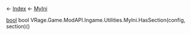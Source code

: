 ← [Index](Api-Index) ← [MyIni](VRage.Game.ModAPI.Ingame.Utilities.MyIni)

[bool](System.Boolean) bool VRage.Game.ModAPI.Ingame.Utilities.MyIni.HasSection(config, section)()